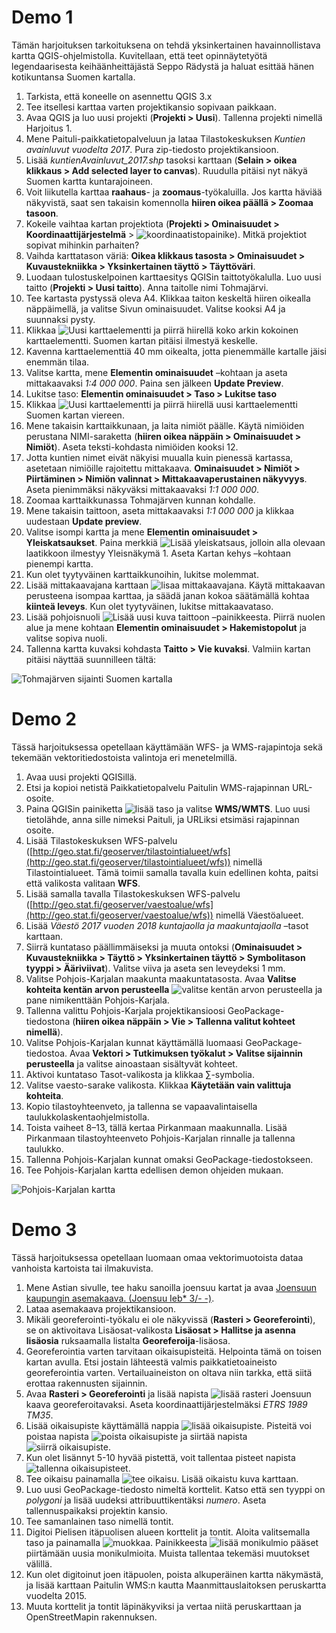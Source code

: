 # Demo 1

Tämän harjoituksen tarkoituksena on tehdä yksinkertainen havainnollistava kartta QGIS-ohjelmistolla. 
Kuvitellaan, että teet opinnäytetyötä legendaarisesta keihäänheittäjästä Seppo Rädystä ja haluat esittää hänen
kotikuntansa Suomen kartalla.

1. Tarkista, että koneelle on asennettu QGIS 3.x
2. Tee itsellesi karttaa varten projektikansio sopivaan paikkaan.
3. Avaa QGIS ja luo uusi projekti (**Projekti > Uusi**). Tallenna projekti nimellä Harjoitus 1. 
4. Mene Paituli-paikkatietopalveluun ja lataa Tilastokeskuksen _Kuntien avainluvut vuodelta 2017_. 
Pura zip-tiedosto projektikansioon. 
5. Lisää _kuntienAvainluvut_2017.shp_ tasoksi karttaan (**Selain > oikea klikkaus > Add selected layer to canvas**).
Ruudulla pitäisi nyt näkyä Suomen kartta kuntarajoineen. 
6. Voit liikutella karttaa **raahaus**- ja **zoomaus**-työkaluilla. Jos kartta häviää näkyvistä,
saat sen takaisin komennolla **hiiren oikea päällä > Zoomaa tasoon**. 
7. Kokeile vaihtaa kartan projektiota 
(**Projekti > Ominaisuudet > Koordinaattijärjestelmä** >
![koordinaatistopainike](../img/koordinaatistopainike.png)).
Mitkä projektiot sopivat mihinkin parhaiten? 
8. Vaihda karttatason väriä: **Oikea klikkaus tasosta > Ominaisuudet > Kuvaustekniikka > Yksinkertainen täyttö > Täyttöväri**. 
9. Luodaan tulostuskelpoinen karttaesitys QGISin taittotyökalulla. Luo uusi taitto (**Projekti > Uusi taitto**). 
Anna taitolle nimi Tohmajärvi. 
10. Tee kartasta pystyssä oleva A4. Klikkaa taiton keskeltä hiiren oikealla näppäimellä, ja valitse Sivun ominaisuudet.
Valitse kooksi A4 ja suunnaksi pysty. 
11. Klikkaa ![Uusi karttaelementti](../img/uusi_karttaelementti.png) ja piirrä hiirellä koko arkin kokoinen karttaelementti. 
Suomen kartan pitäisi ilmestyä keskelle. 
12. Kavenna karttaelementtiä 40 mm oikealta, jotta pienemmälle kartalle jäisi enemmän tilaa. 
13. Valitse kartta, mene **Elementin ominaisuudet** –kohtaan ja aseta mittakaavaksi _1:4 000 000_. 
Paina sen jälkeen **Update Preview**. 
14. Lukitse taso: **Elementin ominaisuudet > Taso > Lukitse taso**
15. Klikkaa ![Uusi karttaelementti](../img/uusi_karttaelementti.png) ja piirrä hiirellä uusi karttaelementti 
Suomen kartan viereen. 
16. Mene takaisin karttaikkunaan, ja laita nimiöt päälle. Käytä nimiöiden perustana NIMI-saraketta 
(**hiiren oikea näppäin > Ominaisuudet > Nimiöt**). Aseta teksti-kohdasta nimiöiden kooksi 12. 
17. Jotta kuntien nimet eivät näkyisi muualla kuin pienessä kartassa, asetetaan nimiöille rajoitettu mittakaava. 
**Ominaisuudet > Nimiöt > Piirtäminen > Nimiön valinnat > Mittakaavaperustainen näkyvyys**. 
Aseta pienimmäksi näkyväksi mittakaavaksi _1:1 000 000_. 
18. Zoomaa karttaikkunassa Tohmajärven kunnan kohdalle. 
19. Mene takaisin taittoon, aseta mittakaavaksi _1:1 000 000_ ja klikkaa uudestaan **Update preview**. 
20. Valitse isompi kartta ja mene **Elementin ominaisuudet > Yleiskatsaukset**. 
Paina merkkiä ![Lisää yleiskatsaus](../img/lisaa_yleiskatsaus.png), 
jolloin alla olevaan laatikkoon ilmestyy Yleisnäkymä 1. Aseta Kartan kehys –kohtaan pienempi kartta. 
21. Kun olet tyytyväinen karttaikkunoihin, lukitse molemmat. 
22. Lisää mittakaavajana karttaan ![lisaa mittakaavajana](../img/lisaa_mittakaavajana.png). 
Käytä mittakaavan perusteena isompaa karttaa, 
ja säädä janan kokoa säätämällä kohtaa **kiinteä leveys**. Kun olet tyytyväinen, lukitse mittakaavataso. 
23. Lisää pohjoisnuoli ![Lisää uusi kuva taittoon](../img/lisaa_uusi_kuva_taittoon.png) –painikkeesta.
Piirrä nuolen alue ja mene kohtaan **Elementin ominaisuudet > Hakemistopolut** ja valitse sopiva nuoli. 
24. Tallenna kartta kuvaksi kohdasta **Taitto > Vie kuvaksi**. Valmiin kartan pitäisi näyttää suunnilleen tältä:

![Tohmajärven sijainti Suomen kartalla](../img/kartta_demo_1.png)

# Demo 2

Tässä harjoituksessa opetellaan käyttämään WFS- ja WMS-rajapintoja sekä tekemään vektoritiedostoista valintoja eri 
menetelmillä.

1. Avaa uusi projekti QGISillä. 
2. Etsi ja kopioi netistä Paikkatietopalvelu Paitulin WMS-rajapinnan URL-osoite. 
3. Paina QGISin painiketta ![lisää taso](../img/lisaa_taso.png) ja valitse **WMS/WMTS**. 
Luo uusi tietolähde, anna sille nimeksi Paituli, ja URLiksi etsimäsi rajapinnan osoite. 
4. Lisää Tilastokeskuksen WFS-palvelu
([http://geo.stat.fi/geoserver/tilastointialueet/wfs](http://geo.stat.fi/geoserver/tilastointialueet/wfs)) 
nimellä Tilastointialueet. Tämä toimii samalla tavalla kuin edellinen kohta, paitsi että valikosta valitaan **WFS**.
5. Lisää samalla tavalla Tilastokeskuksen WFS-palvelu 
([http://geo.stat.fi/geoserver/vaestoalue/wfs](http://geo.stat.fi/geoserver/vaestoalue/wfs)) nimellä Väestöalueet. 
6. Lisää _Väestö 2017 vuoden 2018 kuntajaolla ja maakuntajaolla_ –tasot karttaan. 
7. Siirrä kuntataso päällimmäiseksi ja muuta ontoksi 
(**Ominaisuudet > Kuvaustekniikka > Täyttö > Yksinkertainen täyttö > Symbolitason tyyppi > Ääriviivat**). 
Valitse viiva ja aseta sen leveydeksi 1 mm. 
8. Valitse Pohjois-Karjalan maakunta maakuntatasosta. Avaa **Valitse kohteita kentän arvon perusteella** 
![valitse kentän arvon perusteella](../img/valitse_kentan_mukaan.png) ja pane nimikenttään Pohjois-Karjala. 
9. Tallenna valittu Pohjois-Karjala projektikansioosi GeoPackage-tiedostona 
(**hiiren oikea näppäin > Vie > Tallenna valitut kohteet nimellä**). 
10. Valitse Pohjois-Karjalan kunnat käyttämällä luomaasi GeoPackage-tiedostoa. Avaa **Vektori > Tutkimuksen työkalut > 
Valitse sijainnin perusteella** ja valitse ainoastaan sisältyvät kohteet. 
11. Aktivoi kuntataso Tasot-valikosta ja klikkaa ∑-symbolia. 
12. Valitse vaesto-sarake valikosta. Klikkaa **Käytetään vain valittuja kohteita**. 
13. Kopio tilastoyhteenveto, ja tallenna se vapaavalintaisella taulukkolaskentaohjelmistolla. 
14. Toista vaiheet 8–13, tällä kertaa Pirkanmaan maakunnalla. 
Lisää Pirkanmaan tilastoyhteenveto Pohjois-Karjalan rinnalle ja tallenna taulukko. 
15. Tallenna Pohjois-Karjalan kunnat omaksi GeoPackage-tiedostokseen. 
16. Tee Pohjois-Karjalan kartta edellisen demon ohjeiden mukaan.

![Pohjois-Karjalan kartta](../img/pk_kartta.png)

# Demo 3

Tässä harjoituksessa opetellaan luomaan omaa vektorimuotoista dataa vanhoista kartoista tai ilmakuvista.

1. Mene Astian sivulle, tee haku sanoilla joensuu kartat ja avaa [Joensuun kaupungin asemakaava. 
(Joensuu Ieb* 3/- -)](https://astia.narc.fi/uusiastia/).
2. Lataa asemakaava projektikansioon.
3. Mikäli georeferointi-työkalu ei ole näkyvissä (**Rasteri > Georeferointi**), se on aktivoitava Lisäosat-valikosta
**Lisäosat > Hallitse ja asenna lisäosia** ruksaamalla listalta **Georeferoija**-lisäosa.
4. Georeferointia varten tarvitaan oikaisupisteitä. Helpointa tämä on toisen kartan avulla. Etsi jostain lähteestä 
valmis paikkatietoaineisto georeferointia varten. Vertailuaineiston on oltava niin tarkka, että siitä erottaa 
rakennusten sijainnin.
5. Avaa **Rasteri > Georeferointi** ja lisää napista ![lisää rasteri](../img/lisaa_rasteri.png) Joensuun kaava 
georeferoitavaksi. Aseta koordinaattijärjestelmäksi _ETRS 1989 TM35_. 
6. Lisää oikaisupiste käyttämällä nappia ![lisää oikaisupiste](../img/lisaa_oikaisupiste.png). 
Pisteitä voi poistaa napista ![poista oikaisupiste](../img/poista_oikaisupiste.png) ja 
siirtää napista ![siirrä oikaisupiste](../img/siirra_oikaisupiste.png). 
7. Kun olet lisännyt 5-10 hyvää pistettä, voit tallentaa pisteet napista 
![tallenna oikaisupisteet](../img/tallenna_oikaisupisteet.png). 
8. Tee oikaisu painamalla ![tee oikaisu](../img/oikaisu.png). Lisää oikaistu kuva karttaan. 
9. Luo uusi GeoPackage-tiedosto nimeltä korttelit. Katso että sen tyyppi on _polygoni_ ja lisää uudeksi 
attribuuttikentäksi _numero_.
Aseta tallennuspaikaksi projektin kansio. 
10. Tee samanlainen taso nimellä tontit. 
11. Digitoi Pielisen itäpuolisen alueen korttelit ja tontit. Aloita valitsemalla taso ja painamalla 
![muokkaa](../img/muokkaa.png). Painikkeesta ![lisää monikulmio](../img/lisaa_polygoni.png) pääset piirtämään 
uusia monikulmioita. Muista tallentaa tekemäsi muutokset välillä. 
12. Kun olet digitoinut joen itäpuolen, poista alkuperäinen kartta näkymästä,
ja lisää karttaan Paitulin WMS:n kautta Maanmittauslaitoksen peruskartta vuodelta 2015. 
13. Muuta korttelit ja tontit läpinäkyviksi ja vertaa niitä peruskarttaan ja OpenStreetMapin rakennuksen.
